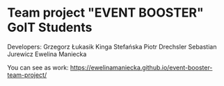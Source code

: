 # Team project "EVENT BOOSTER" GoIT Students

Developers:
Grzegorz Łukasik
Kinga Stefańska
Piotr Drechsler
Sebastian Jurewicz
Ewelina Maniecka

You can see as work: 
https://ewelinamaniecka.github.io/event-booster-team-project/ 
